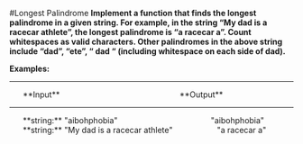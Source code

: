 #Longest Palindrome
**Implement a function that finds the longest palindrome in a given string. For example, in the string “My dad is a racecar athlete”, the longest palindrome is “a racecar a”. Count whitespaces as valid characters. Other palindromes in the above string include “dad”, “ete”, “ dad “ (including whitespace on each side of dad).**
<br />

**Examples:**
<hr />
&nbsp;&nbsp;&nbsp;&nbsp;&nbsp;&nbsp;**Input**&nbsp;&nbsp;&nbsp;&nbsp;&nbsp;&nbsp;&nbsp;&nbsp;&nbsp;&nbsp;&nbsp;&nbsp;&nbsp;&nbsp;&nbsp;&nbsp;&nbsp;&nbsp;&nbsp;&nbsp;&nbsp;&nbsp;&nbsp;&nbsp;&nbsp;&nbsp;&nbsp;&nbsp;&nbsp;&nbsp;&nbsp;&nbsp;&nbsp;&nbsp;&nbsp;&nbsp;&nbsp;&nbsp;&nbsp;&nbsp;&nbsp;&nbsp;&nbsp;&nbsp;&nbsp;&nbsp;&nbsp;&nbsp;&nbsp;&nbsp;&nbsp;&nbsp;&nbsp;&nbsp;**Output**
<hr />
&nbsp;&nbsp;&nbsp;&nbsp;&nbsp;&nbsp;**string:**
"aibohphobia" &nbsp;&nbsp;&nbsp;&nbsp;&nbsp;&nbsp;&nbsp;&nbsp;&nbsp;&nbsp;&nbsp;&nbsp;&nbsp;&nbsp;&nbsp;&nbsp;&nbsp;&nbsp;&nbsp;&nbsp;&nbsp;&nbsp;&nbsp;&nbsp;&nbsp;&nbsp;&nbsp;&nbsp;&nbsp;&nbsp;&nbsp;&nbsp;&nbsp;&nbsp;&nbsp;&nbsp;&nbsp;&nbsp;&nbsp;&nbsp;&nbsp;"aibohphobia"
<br />
&nbsp;&nbsp;&nbsp;&nbsp;&nbsp;&nbsp;**string:**
"My dad is a racecar athlete"&nbsp;&nbsp;&nbsp;&nbsp;&nbsp;&nbsp;&nbsp;&nbsp;&nbsp;&nbsp;&nbsp;&nbsp;&nbsp;&nbsp;&nbsp;&nbsp;&nbsp;&nbsp;&nbsp;&nbsp;"a racecar a"
